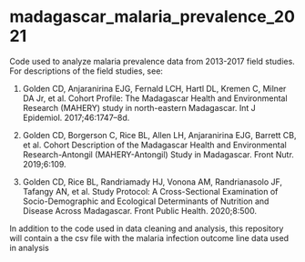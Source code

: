 # madagascar_malaria_prevalence_2021

Code used to analyze malaria prevalence data from 2013-2017 field studies. For descriptions of the field studies, see:

1. Golden CD, Anjaranirina EJG, Fernald LCH, Hartl DL, Kremen C, Milner DA Jr, et al. Cohort Profile: The Madagascar Health and Environmental Research (MAHERY) study in north-eastern Madagascar. Int J Epidemiol. 2017;46:1747–8d.

2. Golden CD, Borgerson C, Rice BL, Allen LH, Anjaranirina EJG, Barrett CB, et al. Cohort Description of the Madagascar Health and Environmental Research-Antongil (MAHERY-Antongil) Study in Madagascar. Front Nutr. 2019;6:109.

3. Golden CD, Rice BL, Randriamady HJ, Vonona AM, Randrianasolo JF, Tafangy AN, et al. Study Protocol: A Cross-Sectional Examination of Socio-Demographic and Ecological Determinants of Nutrition and Disease Across Madagascar. Front Public Health. 2020;8:500.

In addition to the code used in data cleaning and analysis, this repository will contain a the csv file with the malaria infection outcome line data used in analysis
